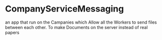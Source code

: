 # CompanyServiceMessaging
 an app that run on the Campanies which Allow all the Workers to send files between each other. To make Documents on the server instead of real papers
